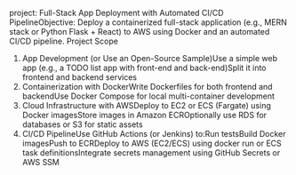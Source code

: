 project: Full-Stack App Deployment with Automated CI/CD PipelineObjective: Deploy a containerized full-stack application (e.g., MERN stack or Python Flask + React) to AWS using Docker and an automated CI/CD pipeline.
Project Scope
1. App Development (or Use an Open-Source Sample)Use a simple web app (e.g., a TODO list app with front-end and back-end)Split it into frontend and backend services
2. Containerization with DockerWrite Dockerfiles for both frontend and backendUse Docker Compose for local multi-container development
3. Cloud Infrastructure with AWSDeploy to EC2 or ECS (Fargate) using Docker imagesStore images in Amazon ECROptionally use RDS for databases or S3 for static assets
4. CI/CD PipelineUse GitHub Actions (or Jenkins) to:Run testsBuild Docker imagesPush to ECRDeploy to AWS (EC2/ECS) using docker run or ECS task definitionsIntegrate secrets management using GitHub Secrets or AWS SSM
